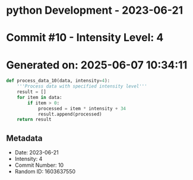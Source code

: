 ﻿# python Development - 2023-06-21
# Commit #10 - Intensity Level: 4
# Generated on: 2025-06-07 10:34:11
```python
def process_data_10(data, intensity=4):
    '''Process data with specified intensity level'''
    result = []
    for item in data:
        if item > 0:
            processed = item * intensity + 34
            result.append(processed)
    return result
```
## Metadata
- Date: 2023-06-21
- Intensity: 4
- Commit Number: 10
- Random ID: 1603637550
